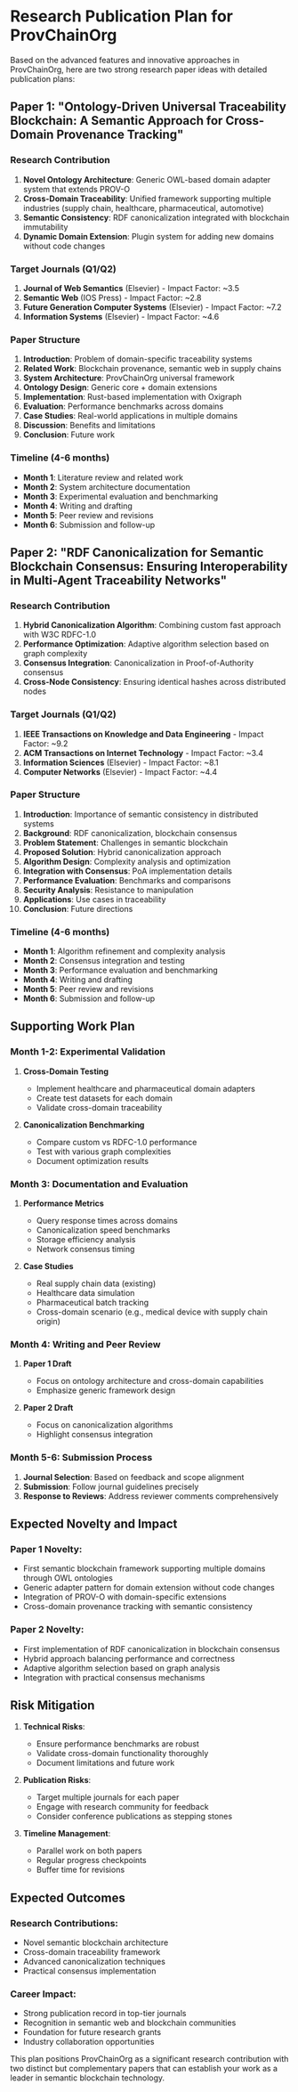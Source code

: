# Research Publication Plan for ProvChainOrg

Based on the advanced features and innovative approaches in ProvChainOrg, here are two strong research paper ideas with detailed publication plans:

## Paper 1: "Ontology-Driven Universal Traceability Blockchain: A Semantic Approach for Cross-Domain Provenance Tracking"

### Research Contribution
1. **Novel Ontology Architecture**: Generic OWL-based domain adapter system that extends PROV-O
2. **Cross-Domain Traceability**: Unified framework supporting multiple industries (supply chain, healthcare, pharmaceutical, automotive)
3. **Semantic Consistency**: RDF canonicalization integrated with blockchain immutability
4. **Dynamic Domain Extension**: Plugin system for adding new domains without code changes

### Target Journals (Q1/Q2)
1. **Journal of Web Semantics** (Elsevier) - Impact Factor: ~3.5
2. **Semantic Web** (IOS Press) - Impact Factor: ~2.8
3. **Future Generation Computer Systems** (Elsevier) - Impact Factor: ~7.2
4. **Information Systems** (Elsevier) - Impact Factor: ~4.6

### Paper Structure
1. **Introduction**: Problem of domain-specific traceability systems
2. **Related Work**: Blockchain provenance, semantic web in supply chains
3. **System Architecture**: ProvChainOrg universal framework
4. **Ontology Design**: Generic core + domain extensions
5. **Implementation**: Rust-based implementation with Oxigraph
6. **Evaluation**: Performance benchmarks across domains
7. **Case Studies**: Real-world applications in multiple domains
8. **Discussion**: Benefits and limitations
9. **Conclusion**: Future work

### Timeline (4-6 months)
- **Month 1**: Literature review and related work
- **Month 2**: System architecture documentation
- **Month 3**: Experimental evaluation and benchmarking
- **Month 4**: Writing and drafting
- **Month 5**: Peer review and revisions
- **Month 6**: Submission and follow-up

## Paper 2: "RDF Canonicalization for Semantic Blockchain Consensus: Ensuring Interoperability in Multi-Agent Traceability Networks"

### Research Contribution
1. **Hybrid Canonicalization Algorithm**: Combining custom fast approach with W3C RDFC-1.0
2. **Performance Optimization**: Adaptive algorithm selection based on graph complexity
3. **Consensus Integration**: Canonicalization in Proof-of-Authority consensus
4. **Cross-Node Consistency**: Ensuring identical hashes across distributed nodes

### Target Journals (Q1/Q2)
1. **IEEE Transactions on Knowledge and Data Engineering** - Impact Factor: ~9.2
2. **ACM Transactions on Internet Technology** - Impact Factor: ~3.4
3. **Information Sciences** (Elsevier) - Impact Factor: ~8.1
4. **Computer Networks** (Elsevier) - Impact Factor: ~4.4

### Paper Structure
1. **Introduction**: Importance of semantic consistency in distributed systems
2. **Background**: RDF canonicalization, blockchain consensus
3. **Problem Statement**: Challenges in semantic blockchain
4. **Proposed Solution**: Hybrid canonicalization approach
5. **Algorithm Design**: Complexity analysis and optimization
6. **Integration with Consensus**: PoA implementation details
7. **Performance Evaluation**: Benchmarks and comparisons
8. **Security Analysis**: Resistance to manipulation
9. **Applications**: Use cases in traceability
10. **Conclusion**: Future directions

### Timeline (4-6 months)
- **Month 1**: Algorithm refinement and complexity analysis
- **Month 2**: Consensus integration and testing
- **Month 3**: Performance evaluation and benchmarking
- **Month 4**: Writing and drafting
- **Month 5**: Peer review and revisions
- **Month 6**: Submission and follow-up

## Supporting Work Plan

### Month 1-2: Experimental Validation
1. **Cross-Domain Testing**
   - Implement healthcare and pharmaceutical domain adapters
   - Create test datasets for each domain
   - Validate cross-domain traceability

2. **Canonicalization Benchmarking**
   - Compare custom vs RDFC-1.0 performance
   - Test with various graph complexities
   - Document optimization results

### Month 3: Documentation and Evaluation
1. **Performance Metrics**
   - Query response times across domains
   - Canonicalization speed benchmarks
   - Storage efficiency analysis
   - Network consensus timing

2. **Case Studies**
   - Real supply chain data (existing)
   - Healthcare data simulation
   - Pharmaceutical batch tracking
   - Cross-domain scenario (e.g., medical device with supply chain origin)

### Month 4: Writing and Peer Review
1. **Paper 1 Draft**
   - Focus on ontology architecture and cross-domain capabilities
   - Emphasize generic framework design

2. **Paper 2 Draft**
   - Focus on canonicalization algorithms
   - Highlight consensus integration

### Month 5-6: Submission Process
1. **Journal Selection**: Based on feedback and scope alignment
2. **Submission**: Follow journal guidelines precisely
3. **Response to Reviews**: Address reviewer comments comprehensively

## Expected Novelty and Impact

### Paper 1 Novelty:
- First semantic blockchain framework supporting multiple domains through OWL ontologies
- Generic adapter pattern for domain extension without code changes
- Integration of PROV-O with domain-specific extensions
- Cross-domain provenance tracking with semantic consistency

### Paper 2 Novelty:
- First implementation of RDF canonicalization in blockchain consensus
- Hybrid approach balancing performance and correctness
- Adaptive algorithm selection based on graph analysis
- Integration with practical consensus mechanisms

## Risk Mitigation

1. **Technical Risks**:
   - Ensure performance benchmarks are robust
   - Validate cross-domain functionality thoroughly
   - Document limitations and future work

2. **Publication Risks**:
   - Target multiple journals for each paper
   - Engage with research community for feedback
   - Consider conference publications as stepping stones

3. **Timeline Management**:
   - Parallel work on both papers
   - Regular progress checkpoints
   - Buffer time for revisions

## Expected Outcomes

### Research Contributions:
- Novel semantic blockchain architecture
- Cross-domain traceability framework
- Advanced canonicalization techniques
- Practical consensus implementation

### Career Impact:
- Strong publication record in top-tier journals
- Recognition in semantic web and blockchain communities
- Foundation for future research grants
- Industry collaboration opportunities

This plan positions ProvChainOrg as a significant research contribution with two distinct but complementary papers that can establish your work as a leader in semantic blockchain technology.